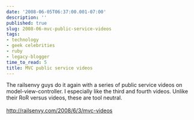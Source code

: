 ```yaml
---
date: '2008-06-05T06:37:00.001-07:00'
description: ''
published: true
slug: 2008-06-mvc-public-service-videos
tags:
- technology
- geek celebrities
- ruby
- legacy-blogger
time_to_read: 5
title: MVC public service videos
---
```


The railsenvy guys do it again with a series of public service videos on model-view-controller.  I especially like the third and fourth videos.  Unlike their RoR versus videos, these are tool neutral.<br /><br /><a href="http://railsenvy.com/2008/6/3/mvc-videos">http://railsenvy.com/2008/6/3/mvc-videos</a>